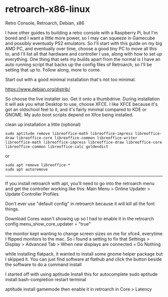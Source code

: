 # retroarch-x86-linux
Retro Console, Retroarch, Debian, x86

I have other guides to building a retro console with a Raspberry Pi, but I'm bored and I want a little more power, so I may can squeeze in Gamecube and possibly eventually PS2 emulators.  So I'll start with this guide on my big AMD PC, and eventually over time, choose a good tiny PC to move all this to, and I'll list all that hardware and controller I use, along with how to set up everything.  One thing that sets my builds apart from the normal is I have an auto running script that backs up the config files of Retroarch, so I'll be setting that up to.  Follow along, more to come.

Start out with a good minimal installation that's not too minimal. 

https://www.debian.org/distrib/

So choose the live installer iso.  Get it onto a thumbdrive.  During installation it will ask you what Desktop to use, choose XFCE.  I like XFCE because it's got an oldschool feel to it, and it's fairly minimal compared to KDE or GNOME.  My auto boot scripts depend on Xfce being installed.


clean up installation a little (optional)
```
sudo aptitude remove libreoffice-math libreoffice-impress libreoffice-draw libreoffice-core libreoffice-common libreoffice-writer libreoffice-math libreoffice-impress libreoffice-draw libreoffice-core libreoffice-common libreoffice-calc goldendict
```
or 

```
sudo apt remove libreoffice-*
sudo apt autoremove
```




--------------
If you install retroarch with apt, you'll need to go into the retroarch menu and get the controller working like this:
Main Menu > Online Updater > Update Controller Profiles

Don't ever use "default config" in retroarch because it will kill all the font things.

Download Cores wasn't showing up so I had to enable it in the retroarch config
menu_show_core_updater = "true"

the monitor kept wanting to change screen sizes on me for xfce4, everytime I flipped monitors to the mac.  So i found a setting to fix that
Settings > Display > Advanced Tab > When new displays are connected = Do Nothing

while installing flatpack, it wanted to install some gnome helper package but I skipped it.  You can just find software at flathub and click the button beside the software to do a command install

I started off with using aptitude
Install this for autocomplete
sudo aptitude install bash-completion
restart terminal

aptitude install gamemode
then enable it in retroarch in Core > Latency
